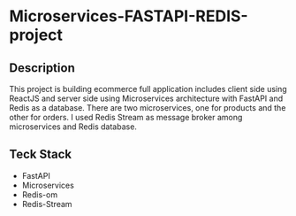 # Microservices-FASTAPI-REDIS-project

## Description

This project is building ecommerce full application includes client side using ReactJS and server side using Microservices architecture with FastAPI and Redis as a database. There are two microservices, one for products and the other for orders. I used Redis Stream as message broker among microservices and Redis database.

## Teck Stack

- FastAPI
- Microservices
- Redis-om
- Redis-Stream
